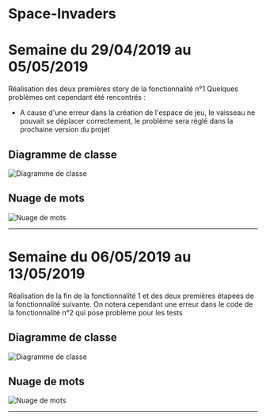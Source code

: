 # Space-Invaders
# Semaine du 29/04/2019 au 05/05/2019

Réalisation des deux premières story de la fonctionnalité n°1
Quelques problèmes ont cependant été rencontrés :
 - A cause d'une erreur dans la création de l'espace de jeu, le vaisseau ne pouvait se déplacer correctement, le problème sera réglé dans la prochaine version du projet

## Diagramme de classe
![Diagramme de classe](https://user-images.githubusercontent.com/49199936/57296368-2a316e80-70cd-11e9-873c-e0501af9c9be.png)

## Nuage de mots
![Nuage de mots](https://user-images.githubusercontent.com/49199936/57296457-58af4980-70cd-11e9-9983-39a596b5c53f.png)

---

# Semaine du 06/05/2019 au 13/05/2019

Réalisation de la fin de la fonctionnalité 1 et des deux premières étapees de la fonctionnalité suivante. On notera cependant une erreur dans le code de la fonctionnalité n°2 qui pose problème pour les tests

## Diagramme de classe
![Diagramme de classe](https://user-images.githubusercontent.com/49199936/57770921-b0733380-7711-11e9-9942-b4208f7e9b28.png)

## Nuage de mots
![Nuage de mots](https://user-images.githubusercontent.com/49199936/57770951-bf59e600-7711-11e9-8f01-d19bb8cbb857.png)

---

